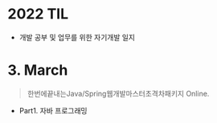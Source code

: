 # 2022 TIL

- 개발 공부 및 업무를 위한 자기개발 일지



# 3. March 

> 한번에끝내는Java/Spring웹개발마스터초격차패키지 Online.

- Part1. 자바 프로그래밍
